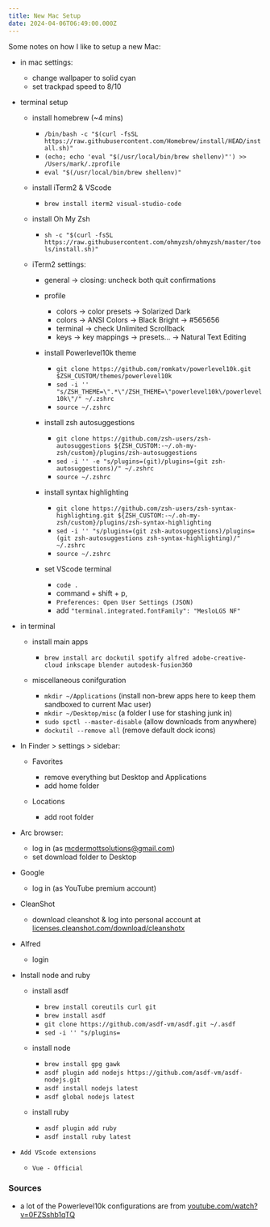 ```yaml
---
title: New Mac Setup
date: 2024-04-06T06:49:00.000Z
---
```

Some notes on how I like to setup a new Mac:

* in mac settings:

  * change wallpaper to solid cyan
  * set trackpad speed to 8/10
* terminal setup

  * install homebrew (~4 mins)

    * `/bin/bash -c "$(curl -fsSL https://raw.githubusercontent.com/Homebrew/install/HEAD/install.sh)"`
    * `(echo; echo 'eval "$(/usr/local/bin/brew shellenv)"') >> /Users/mark/.zprofile`
    * `eval "$(/usr/local/bin/brew shellenv)"`
  * install iTerm2 & VScode

    * `brew install iterm2 visual-studio-code`
  * install Oh My Zsh

    * `sh -c "$(curl -fsSL https://raw.githubusercontent.com/ohmyzsh/ohmyzsh/master/tools/install.sh)"`
  * iTerm2 settings:

    * general -> closing: uncheck both quit confirmations
    * profile

      * colors -> color presets -> Solarized Dark
      * colors -> ANSI Colors -> Black Bright -> #565656
      * terminal -> check Unlimited Scrollback
      * keys -> key mappings -> presets... -> Natural Text Editing
    * install Powerlevel10k theme 

      * `git clone https://github.com/romkatv/powerlevel10k.git $ZSH_CUSTOM/themes/powerlevel10k`
      * `sed -i '' "s/ZSH_THEME=\".*\"/ZSH_THEME=\"powerlevel10k\/powerlevel10k\"/" ~/.zshrc`
      * `source ~/.zshrc`
    * install zsh autosuggestions

      * `git clone https://github.com/zsh-users/zsh-autosuggestions ${ZSH_CUSTOM:-~/.oh-my-zsh/custom}/plugins/zsh-autosuggestions`
      * `sed -i '' -e "s/plugins=(git)/plugins=(git zsh-autosuggestions)/" ~/.zshrc`
      * `source ~/.zshrc`
    * install syntax highlighting

      * `git clone https://github.com/zsh-users/zsh-syntax-highlighting.git ${ZSH_CUSTOM:-~/.oh-my-zsh/custom}/plugins/zsh-syntax-highlighting`
      * `sed -i '' "s/plugins=(git zsh-autosuggestions)/plugins=(git zsh-autosuggestions zsh-syntax-highlighting)/" ~/.zshrc`
      * `source ~/.zshrc`
    * set VScode terminal

      * `code .`
      * command + shift + p,
      * `Preferences: Open User Settings (JSON)`
      * add `"terminal.integrated.fontFamily": "MesloLGS NF"`
* in terminal

  * install main apps

    * `brew install arc dockutil spotify alfred adobe-creative-cloud inkscape blender autodesk-fusion360`
  * miscellaneous conifguration

    * `mkdir ~/Applications` (install non-brew apps here to keep them sandboxed to current Mac user)
    * `mkdir ~/Desktop/misc` (a folder I use for stashing junk in)
    * `sudo spctl --master-disable` (allow downloads from anywhere)
    * `dockutil --remove all` (remove default dock icons)
* In Finder > settings > sidebar:

  * Favorites

    * remove everything but Desktop and Applications
    * add home folder
  * Locations

    * add root folder
* Arc browser:

  * log in (as mcdermottsolutions@gmail.com)
  * set download folder to Desktop
* Google

  * log in (as YouTube premium account)
* CleanShot

  * download cleanshot & log into personal account at  [licenses.cleanshot.com/download/cleanshotx](https://licenses.cleanshot.com/download/cleanshotx)
* Alfred 

  * login
* Install node and ruby

  * install asdf

    * `brew install coreutils curl git`
    * `brew install asdf`
    * `git clone https://github.com/asdf-vm/asdf.git ~/.asdf`
    * `sed -i '' "s/plugins=`
  * install node

    * `brew install gpg gawk`
    * `asdf plugin add nodejs https://github.com/asdf-vm/asdf-nodejs.git`
    * `asdf install nodejs latest`
    * `asdf global nodejs latest`
  * install ruby

    * `asdf plugin add ruby`
    * `asdf install ruby latest`
* `Add VScode extensions`

  * `Vue - Official`

### Sources

* a lot of the Powerlevel10k configurations are from [youtube.com/watch?v=0FZSshb1qTQ](https://www.youtube.com/watch?v=0FZSshb1qTQ)
